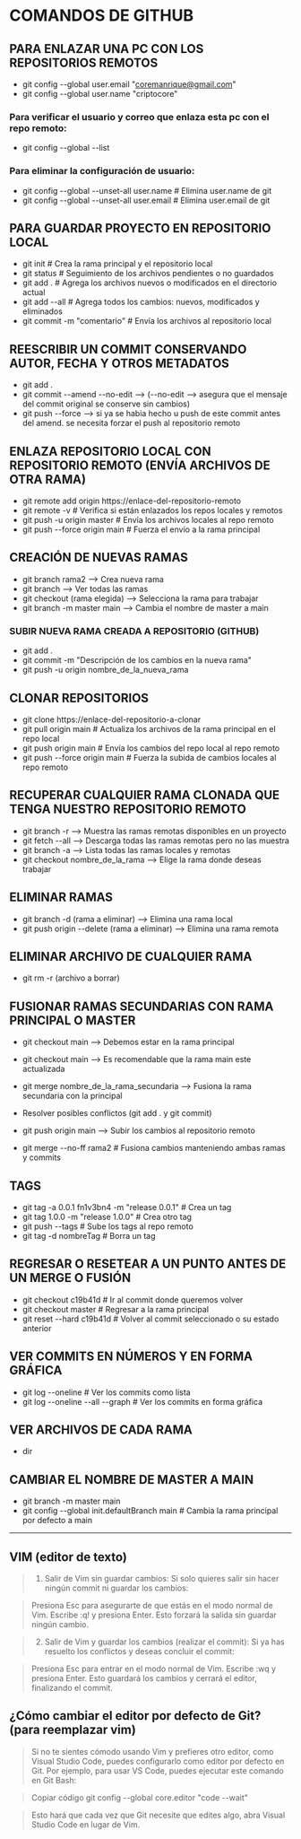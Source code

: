 
# COMANDOS DE GITHUB 

## PARA ENLAZAR UNA PC CON LOS REPOSITORIOS REMOTOS

- git config --global user.email "coremanrique@gmail.com"  
- git config --global user.name "criptocore"


### Para verificar el usuario y correo que enlaza esta pc con el repo remoto:

- git config --global --list

### Para eliminar la configuración de usuario:

- git config --global --unset-all user.name  # Elimina user.name de git  
- git config --global --unset-all user.email # Elimina user.email de git


## PARA GUARDAR PROYECTO EN REPOSITORIO LOCAL

- git init           # Crea la rama principal y el repositorio local  
- git status         # Seguimiento de los archivos pendientes o no guardados  
- git add .          # Agrega los archivos nuevos o modificados en el directorio actual 
- git add --all      # Agrega todos los cambios: nuevos, modificados y eliminados  
- git commit -m "comentario" # Envía los archivos al repositorio local

## REESCRIBIR UN COMMIT CONSERVANDO AUTOR, FECHA Y OTROS METADATOS

- git add .
- git commit --amend --no-edit  --> (--no-edit --> asegura que el mensaje del commit original se conserve sin cambios)
- git push --force    --> si ya se habia hecho u push de este commit antes del amend. se necesita forzar el push al repositorio remoto


## ENLAZA REPOSITORIO LOCAL CON REPOSITORIO REMOTO (ENVÍA ARCHIVOS DE OTRA RAMA)

- git remote add origin https://enlace-del-repositorio-remoto
- git remote -v                # Verifica si están enlazados los repos locales y remotos
- git push -u origin master    # Envía los archivos locales al repo remoto
- git push --force origin main # Fuerza el envío a la rama principal


## CREACIÓN DE NUEVAS RAMAS

- git branch rama2                   --> Crea nueva rama
- git branch                         --> Ver todas las ramas
- git checkout (rama elegida)        --> Selecciona la rama para trabajar
- git branch -m master main          --> Cambia el nombre de master a main

### SUBIR NUEVA RAMA CREADA A REPOSITORIO (GITHUB)

- git add .
- git commit -m "Descripción de los cambios en la nueva rama"
- git push -u origin nombre_de_la_nueva_rama

## CLONAR REPOSITORIOS

- git clone https://enlace-del-repositorio-a-clonar
- git pull origin main       # Actualiza los archivos de la rama principal en el repo local
- git push origin main       # Envía los cambios del repo local al repo remoto
- git push --force origin main # Fuerza la subida de cambios locales al repo remoto


## RECUPERAR CUALQUIER RAMA CLONADA QUE TENGA NUESTRO REPOSITORIO REMOTO

- git branch -r            --> Muestra las ramas remotas disponibles en un proyecto
- git fetch --all          --> Descarga todas las ramas remotas pero no las muestra
- git branch -a            --> Lista todas las ramas locales y remotas
- git checkout nombre_de_la_rama --> Elige la rama donde deseas trabajar


## ELIMINAR RAMAS

- git branch -d (rama a eliminar)              --> Elimina una rama local
- git push origin --delete (rama a eliminar)   --> Elimina una rama remota


## ELIMINAR ARCHIVO DE CUALQUIER RAMA

- git rm -r (archivo a borrar)

## FUSIONAR RAMAS SECUNDARIAS CON RAMA PRINCIPAL O MASTER 

- git checkout main    --> Debemos estar en la rama principal
- git checkout main    --> Es recomendable que la rama main este actualizada
- git merge nombre_de_la_rama_secundaria  --> Fusiona la rama secundaria con la principal
- Resolver posibles conflictos (git add . y git commit)
- git push origin main --> Subir los cambios al repositorio remoto

- git merge --no-ff rama2    # Fusiona cambios manteniendo ambas ramas y commits


## TAGS

- git tag -a 0.0.1 fn1v3bn4 -m "release 0.0.1"  # Crea un tag
- git tag 1.0.0 -m "release 1.0.0"              # Crea otro tag
- git push --tags                               # Sube los tags al repo remoto
- git tag -d nombreTag                          # Borra un tag


## REGRESAR O RESETEAR A UN PUNTO ANTES DE UN MERGE O FUSIÓN

- git checkout c19b41d        # Ir al commit donde queremos volver
- git checkout master         # Regresar a la rama principal
- git reset --hard c19b41d    # Volver al commit seleccionado o su estado anterior


## VER COMMITS EN NÚMEROS Y EN FORMA GRÁFICA

- git log --oneline                    # Ver los commits como lista
- git log --oneline --all --graph      # Ver los commits en forma gráfica


## VER ARCHIVOS DE CADA RAMA

- dir

## CAMBIAR EL NOMBRE DE MASTER A MAIN

- git branch -m master main
- git config --global init.defaultBranch main  # Cambia la rama principal por defecto a main

---
## VIM (editor de texto)

> 1. Salir de Vim sin guardar cambios:
Si solo quieres salir sin hacer ningún commit ni guardar los cambios:

>Presiona Esc para asegurarte de que estás en el modo normal de Vim.
Escribe :q! y presiona Enter.
Esto forzará la salida sin guardar ningún cambio.

>2. Salir de Vim y guardar los cambios (realizar el commit):
>Si ya has resuelto los conflictos y deseas concluir el commit:

>Presiona Esc para entrar en el modo normal de Vim.
Escribe :wq y presiona Enter.
> Esto guardará los cambios y cerrará el editor, finalizando el commit.

## ¿Cómo cambiar el editor por defecto de Git? (para reemplazar vim)

>Si no te sientes cómodo usando Vim y prefieres otro editor, como Visual Studio Code, puedes configurarlo como editor por defecto en Git. Por ejemplo, para usar VS Code, puedes ejecutar este comando en Git Bash:

>Copiar código
git config --global core.editor "code --wait"

>Esto hará que cada vez que Git necesite que edites algo, abra Visual Studio Code en lugar de Vim.

